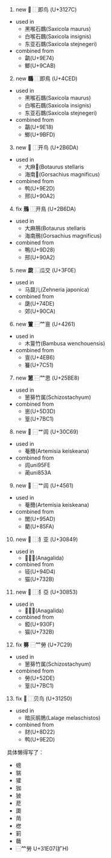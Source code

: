 1. new **𱉼** ⿰即鸟 (U+3127C)
  * used in
    * 黑喉石䳭(Saxicola maurus)
    * 白喉石䳭(Saxicola insignis)
    * 东亚石䳭(Saxicola stejnegeri)
  * combined from
    * 鹴(U+9E74)
    * 鲫(U+9CAB)

2. new **䳭** ⿰即鳥 (U+4CED)
  * used in
    * 黑喉石䳭(Saxicola maurus)
    * 白喉石䳭(Saxicola insignis)
    * 东亚石䳭(Saxicola stejnegeri)
  * combined from
    * 鸘(U+9E18) 
    * 鯽(U+9BFD)

3. new **𫛚** ⿰开鸟 (U+2B6DA)
  * used in
    * 大麻𫛚(Botaurus stellaris
    * 海南𫛚(Gorsachius magnificus)
  * combined from
    * 鸭(U+9E2D)
    * 邢(U+90A2)

4. fix **鳽** ⿰开鳥 (U+2B6DA)
  * used in
    * 大麻鳽(Botaurus stellaris
    * 海南鳽(Gorsachius magnificus)
  * combined from
    * 鴨(U+9D28)
    * 邢(U+90A2)
 
5. new **㼎** ⿺瓜交 (U+3F0E)
  * used in
    * 马㼎儿(Zehneria japonica)
  * combined from
    * 瓞(U+74DE)
    * 郊(U+90CA)
 
6. new **䉡** ⿱⺮亶 (U+4261)
  * used in
    * 木䉡竹(Bambusa wenchouensis)
  * combined from
    * 亶(U+4EB6)
    * 籑(U+7C51)

7. new **𥯨** ⿱⺮思 (U+25BE8)
  * used in
    * 𥯨簩竹属(Schizostachyum)
  * combined from
    * 崽(U+5D3D)
    * 篁(U+7BC1)

8. new **𰱩** ⿱艹闾 (U+30C69)
  * used in
    * 菴䕡(Artemisia keiskeana)
  * combined from
    * 闾uni95FE
    * 蔺uni853A

9. new **𰱩** ⿱艹闾 (U+4561)
  * used in
    * 菴䕡(Artemisia keiskeana)
  * combined from
    * 閭(U+95AD)
    * 藺(U+85FA)

10. new **𰡉** ⿰犭亚 (U+30849)
  * used in
    * 𰡉兽目(Anagalida)
  * combined from
    * 铔(U+94D4)
    * 猫(U+732B)

11. new **𰡓** ⿰犭亞 (U+30853)
  * used in
    * 𰡓兽目(Anagalida)
  * combined from
    * 錏(U+930F)
    * 猫(U+732B)

12. fix **簩** ⿱⺮勞 (U+7C29)
  * used in
    * 𥯨簩竹属(Schizostachyum)
  * combined from
    * 勞(U+52DE)
    * 篁(U+7BC1)

13. fix **𱉐** ⿰贝鸟 (U+31250)
  * used in
    * 暗灰鹃鵙(Lalage melaschistos)
  * combined from
    * 财(U+8D22)
    * 鸭(U+9E2D)


具体懒得写了：
* 蟌
* 貒
* 㺢
* 㹢
* 狓
* 苨
* 瓟
* 菵
* 楤
* 箣
* 蘵
* ⿱⺮勞 U+31E07(扩H)

